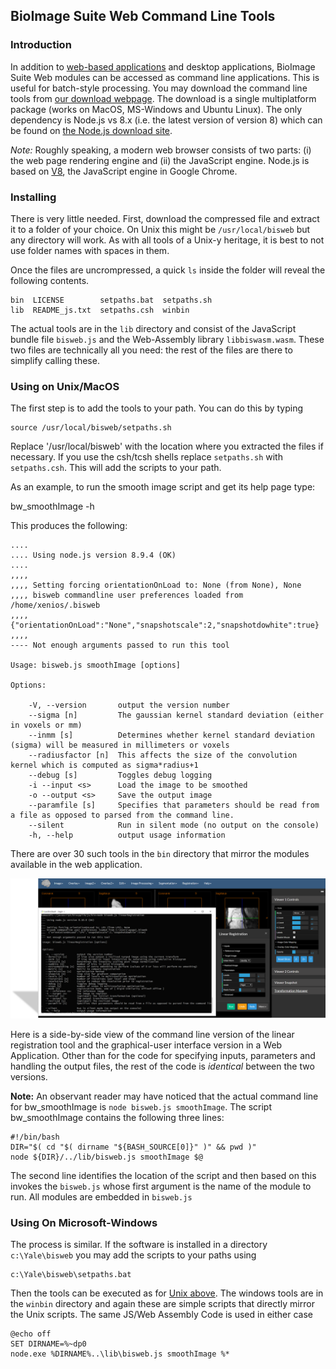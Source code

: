 ## BioImage Suite Web Command Line Tools

### Introduction

In addition to [web-based applications](https://bioimagesuiteweb.github.io/webapp/) and desktop applications, BioImage Suite Web modules can be accessed as command line applications. This is useful for batch-style processing. You may download the command line tools from [our download webpage](http://bisweb.yale.edu/binaries/binaries.html). The download is a single multiplatform package (works on MacOS, MS-Windows and Ubuntu Linux). The only dependency is Node.js vs 8.x (i.e. the latest version of version 8) which can be found on [the Node.js download site](https://nodejs.org/en/).

_Note:_ Roughly speaking, a modern web browser consists of two parts: (i) the web page rendering engine and (ii) the JavaScript engine. Node.js is based on [V8](https://developers.google.com/v8/), the JavaScript engine in Google Chrome. 

### Installing

There is very little needed. First, download the compressed file and extract it to a folder of your choice. On Unix this might be `/usr/local/bisweb` but any directory will work. As with all tools of a Unix-y heritage, it is best to not use folder names with spaces in them.

Once the files are uncrompressed, a quick `ls` inside the folder will reveal the following contents.

    bin  LICENSE        setpaths.bat  setpaths.sh
    lib  README_js.txt  setpaths.csh  winbin

The actual tools are in the `lib` directory and consist of the JavaScript bundle file `bisweb.js` and the Web-Assembly library `libbiswasm.wasm`. These two files are technically all you need: the rest of the files are there to simplify calling these.

### Using on Unix/MacOS

The first step is to add the tools to your path. You can do this by typing

    source /usr/local/bisweb/setpaths.sh

Replace '/usr/local/bisweb' with the location where you extracted the files if necessary. If you use the csh/tcsh shells replace `setpaths.sh` with `setpaths.csh`. This will add the scripts to your path. 

As an example, to run the smooth image script and get its help page type:

   bw_smoothImage -h

This produces the following:

    ....
    .... Using node.js version 8.9.4 (OK)
    ....
    ,,,,
    ,,,, Setting forcing orientationOnLoad to: None (from None), None
    ,,,, bisweb commandline user preferences loaded from /home/xenios/.bisweb
    ,,,,  {"orientationOnLoad":"None","snapshotscale":2,"snapshotdowhite":true}
    ,,,,
    ---- Not enough arguments passed to run this tool

    Usage: bisweb.js smoothImage [options]

    Options:

        -V, --version       output the version number
        --sigma [n]         The gaussian kernel standard deviation (either in voxels or mm)
        --inmm [s]          Determines whether kernel standard deviation (sigma) will be measured in millimeters or voxels
        --radiusfactor [n]  This affects the size of the convolution kernel which is computed as sigma*radius+1
        --debug [s]         Toggles debug logging
        -i --input <s>      Load the image to be smoothed
        -o --output <s>     Save the output image
        --paramfile [s]     Specifies that parameters should be read from a file as opposed to parsed from the command line.
        --silent            Run in silent mode (no output on the console)
        -h, --help          output usage information


There are over 30 such tools in the `bin` directory that mirror the modules available in the web application.

![Command Line vs Web Applications](images/cmdlinevsweb.png)

Here is a side-by-side view of the command line version of the linear registration  tool and the graphical-user interface version in a Web Application. Other than for the code for specifying inputs, parameters and handling the output files, the rest of the code is _identical_ between the two versions.


__Note:__ An observant reader may have noticed that the actual command line for bw_smoothImage is `node bisweb.js smoothImage`. The script bw_smoothImage contains the following three lines:

    #!/bin/bash
    DIR="$( cd "$( dirname "${BASH_SOURCE[0]}" )" && pwd )"
    node ${DIR}/../lib/bisweb.js smoothImage $@

The second line identifies the location of the script and then based on this invokes the `bisweb.js` whose first argument is the name of the module to run. All modules are embedded in `bisweb.js`


### Using On Microsoft-Windows

The process is similar. If the software is installed in a directory `c:\Yale\bisweb` you may add the scripts to your paths using

    c:\Yale\bisweb\setpaths.bat

Then the tools can be executed as for [Unix above](#using-on-Unix/MacOS). The windows tools are in the `winbin` directory and again these are simple scripts that directly mirror the Unix scripts. The same JS/Web Assembly Code is used in either case

    @echo off
    SET DIRNAME=%~dp0
    node.exe %DIRNAME%..\lib\bisweb.js smoothImage %*


